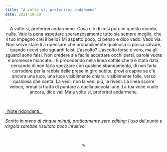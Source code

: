 ```yaml
---
title: "A volte sì, preferirei andarmene"
date: 2021-10-30
---
```

<div align="center">
A volte sì, preferirei andarmene. Cosa c'è di così puro in questo mondo, nulla. Vale la pena aspettare speranzosamente tutto sia sempre meglio, che il tuo impegno crei il bello? Mi aspetto poco, ci penso e dico vado. Vado via. Non serve stare lì a ripensare che probabilmente qualcosa si possa salvare, quando ricevi solo sguardi falsi. L'ascolto? L'ascolto forse è vero, ma gli sguardi sono falsi. Non credere sia facile accettare occhi persi, parole vuote e promesse mancate... E procedendo nella linea sottile che ti è stata data, cercando di non farla spezzare con qualche sbandamento, di non farla corrodere per la rabbia delle prese in giro subite, provi a capire se c'è ancora una luce, una luce visibilmente chiara, visibilmente folle, verso qualcosa che conta. La vedi, non la vedi più, la rivedi. La linea scorre veloce, ormai si tratta di puntare a quella piccola luce. La tua voce vuole ancora, dice vai! Ma a volte sì, preferirei andarmene.
</div>

&nbsp;

<span style="text-decoration:underline">
_Note ridondanti._
</span>

_Scritto in meno di cinque minuti, praticamente zero editing; l'uso del punto e virgola sarebbe risultato poco intuitivo._

&nbsp;

<div align="center">
  ✎
</div>
